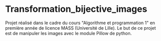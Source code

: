 # Transformation_bijective_images
Projet réalisé dans le cadre du cours "Algorithme et programmation 1" en première année de licence MASS (Université de Lille). Le but de ce projet est de manipuler les images avec le module Pillow de python.
